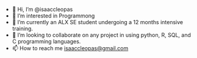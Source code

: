 - 👋 Hi, I’m @isaaccleopas
- 👀 I’m interested in Programmong
- 🌱 I’m currently an ALX SE student undergoing a 12 months intensive training.
- 💞️ I’m looking to collaborate on any project in using python, R, SQL, and C programming languages.
- 📫 How to reach me isaaccleopas@gmail.com

<!---
isaaccleopas/isaaccleopas is a ✨ special ✨ repository because its `README.md` (this file) appears on your GitHub profile.
You can click the Preview link to take a look at your changes.
--->
